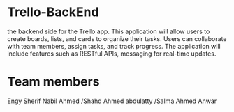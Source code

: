 # Trello-BackEnd
the backend side for the Trello app. This application will allow users to create boards, lists, and cards to organize their tasks. Users can collaborate with team members, assign tasks, and track progress. The application will include features such as RESTful APIs, messaging for real-time updates.

# Team members
Engy Sherif Nabil Ahmed /Shahd Ahmed abdulatty /Salma Ahmed Anwar

